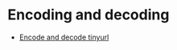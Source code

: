 
# <a id="encoding-and-decoding">Encoding and decoding</a>
* [Encode and decode tinyurl](../Solutions/E/encode-and-decode-tinyurl)
